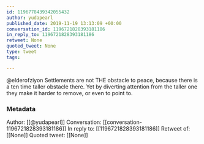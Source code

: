 ```yaml
---
id: 1196778439342055432
author: yudapearl
published_date: 2019-11-19 13:13:09 +00:00
conversation_id: 1196721828393181186
in_reply_to: 1196721828393181186
retweet: None
quoted_tweet: None
type: tweet
tags:

---
```


@elderofziyon Settlements are not THE obstacle to peace, because there is a ten time taller obstacle there. Yet by diverting attention from the taller one they make it harder to remove, or even to point to.

### Metadata

Author: [[@yudapearl]]
Conversation: [[conversation-1196721828393181186]]
In reply to: [[1196721828393181186]]
Retweet of: [[None]]
Quoted tweet: [[None]]
